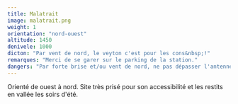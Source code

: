 ```yaml
---
title: Malatrait
image: malatrait.png
weight: 1
orientation: "nord-ouest"
altitude: 1450
denivele: 1000
dicton: "Par vent de nord, le veyton c'est pour les cons&nbsp;!"
remarques: "Merci de se garer sur le parking de la station."
dangers: "Par forte brise et/ou vent de nord, ne pas dépasser l'antenne pour eviter l'effet venturi à l'entrée de la vallée du veyton."
---
```

Orienté de ouest à nord. Site très prisé pour son accessibilité et les restits en vallée les soirs d'été.
